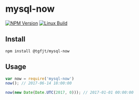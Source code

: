 # mysql-now

[![NPM Version][npm-image]][npm-url]
[![Linux Build][travis-image]][travis-url]

## Install

`npm install @tgfjt/mysql-now`

## Usage

```js
var now = require('mysql-now')
now(); // 2017-06-14 18:00:00

now(new Date(Date.UTC(2017, 0))); // 2017-01-01 00:00:00
```

[npm-image]: https://img.shields.io/npm/v/@tgfjt/mysql-now.svg
[npm-url]: https://npmjs.org/package/@tgfjt/mysql-now
[travis-image]: https://img.shields.io/travis/tgjft/mysql-now/master.svg?label=linux
[travis-url]: https://travis-ci.org/tgjft/mysql-now